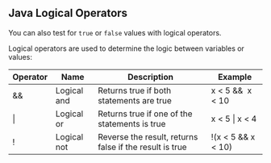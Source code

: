 ## Java Logical Operators

You can also test for `true` or `false` values with logical operators.

Logical operators are used to determine the logic between variables or values:

|Operator|Name|Description|Example|
|---|---|---|---|
|&&|Logical and|Returns true if both statements are true|x < 5 &&  x < 10|
|\||Logical or|Returns true if one of the statements is true|x < 5 \| x < 4|
|!|Logical not|Reverse the result, returns false if the result is true|!(x < 5 && x < 10)|
